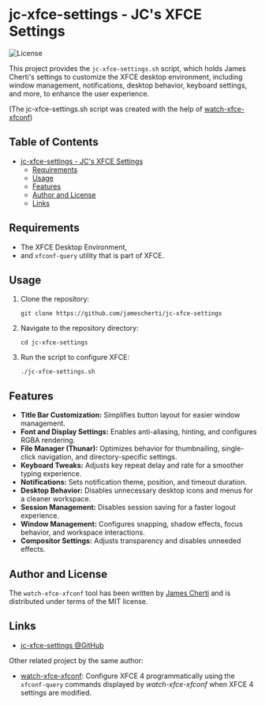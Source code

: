# jc-xfce-settings - JC's XFCE Settings
![License](https://img.shields.io/github/license/jamescherti/watch-xfce-xfconf)

This project provides the `jc-xfce-settings.sh` script, which holds James Cherti's settings to customize the XFCE desktop environment, including window management, notifications, desktop behavior, keyboard settings, and more, to enhance the user experience.

(The jc-xfce-settings.sh script was created with the help of [watch-xfce-xfconf](https://github.com/jamescherti/watch-xfce-xfconf))

<!-- markdown-toc start - Don't edit this section. Run M-x markdown-toc-refresh-toc -->
## Table of Contents

- [jc-xfce-settings - JC's XFCE Settings](#jc-xfce-settings---jcs-xfce-settings)
  - [Requirements](#requirements)
  - [Usage](#usage)
  - [Features](#features)
  - [Author and License](#author-and-license)
  - [Links](#links)

<!-- markdown-toc end -->

## Requirements

- The XFCE Desktop Environment,
- and `xfconf-query` utility that is part of XFCE.

## Usage

1. Clone the repository:

   ```
   git clone https://github.com/jamescherti/jc-xfce-settings
   ```

2. Navigate to the repository directory:

   ```
   cd jc-xfce-settings
   ```

3. Run the script to configure XFCE:

   ```
   ./jc-xfce-settings.sh
   ```

## Features

- **Title Bar Customization:** Simplifies button layout for easier window management.
- **Font and Display Settings:** Enables anti-aliasing, hinting, and configures RGBA rendering.
- **File Manager (Thunar):** Optimizes behavior for thumbnailing, single-click navigation, and directory-specific settings.
- **Keyboard Tweaks:** Adjusts key repeat delay and rate for a smoother typing experience.
- **Notifications:** Sets notification theme, position, and timeout duration.
- **Desktop Behavior:** Disables unnecessary desktop icons and menus for a cleaner workspace.
- **Session Management:** Disables session saving for a faster logout experience.
- **Window Management:** Configures snapping, shadow effects, focus behavior, and workspace interactions.
- **Compositor Settings:** Adjusts transparency and disables unneeded effects.

## Author and License

The `watch-xfce-xfconf` tool has been written by [James Cherti](https://www.jamescherti.com/) and is distributed under terms of the MIT license.

## Links

- [jc-xfce-settings @GitHub](https://github.com/jamescherti/jc-xfce-settings)

Other related project by the same author:
- [watch-xfce-xfconf](https://github.com/jamescherti/watch-xfce-xfconf/): Configure XFCE 4 programmatically using the `xfconf-query` commands displayed by *watch-xfce-xfconf* when XFCE 4 settings are modified.
